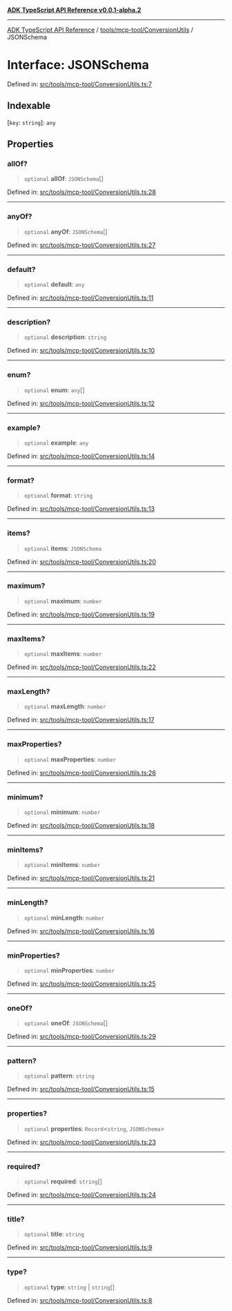 [**ADK TypeScript API Reference v0.0.1-alpha.2**](../../../../README.md)

***

[ADK TypeScript API Reference](../../../../modules.md) / [tools/mcp-tool/ConversionUtils](../README.md) / JSONSchema

# Interface: JSONSchema

Defined in: [src/tools/mcp-tool/ConversionUtils.ts:7](https://github.com/njraladdin/adk-typescript/blob/main/src/tools/mcp-tool/ConversionUtils.ts#L7)

## Indexable

\[`key`: `string`\]: `any`

## Properties

### allOf?

> `optional` **allOf**: `JSONSchema`[]

Defined in: [src/tools/mcp-tool/ConversionUtils.ts:28](https://github.com/njraladdin/adk-typescript/blob/main/src/tools/mcp-tool/ConversionUtils.ts#L28)

***

### anyOf?

> `optional` **anyOf**: `JSONSchema`[]

Defined in: [src/tools/mcp-tool/ConversionUtils.ts:27](https://github.com/njraladdin/adk-typescript/blob/main/src/tools/mcp-tool/ConversionUtils.ts#L27)

***

### default?

> `optional` **default**: `any`

Defined in: [src/tools/mcp-tool/ConversionUtils.ts:11](https://github.com/njraladdin/adk-typescript/blob/main/src/tools/mcp-tool/ConversionUtils.ts#L11)

***

### description?

> `optional` **description**: `string`

Defined in: [src/tools/mcp-tool/ConversionUtils.ts:10](https://github.com/njraladdin/adk-typescript/blob/main/src/tools/mcp-tool/ConversionUtils.ts#L10)

***

### enum?

> `optional` **enum**: `any`[]

Defined in: [src/tools/mcp-tool/ConversionUtils.ts:12](https://github.com/njraladdin/adk-typescript/blob/main/src/tools/mcp-tool/ConversionUtils.ts#L12)

***

### example?

> `optional` **example**: `any`

Defined in: [src/tools/mcp-tool/ConversionUtils.ts:14](https://github.com/njraladdin/adk-typescript/blob/main/src/tools/mcp-tool/ConversionUtils.ts#L14)

***

### format?

> `optional` **format**: `string`

Defined in: [src/tools/mcp-tool/ConversionUtils.ts:13](https://github.com/njraladdin/adk-typescript/blob/main/src/tools/mcp-tool/ConversionUtils.ts#L13)

***

### items?

> `optional` **items**: `JSONSchema`

Defined in: [src/tools/mcp-tool/ConversionUtils.ts:20](https://github.com/njraladdin/adk-typescript/blob/main/src/tools/mcp-tool/ConversionUtils.ts#L20)

***

### maximum?

> `optional` **maximum**: `number`

Defined in: [src/tools/mcp-tool/ConversionUtils.ts:19](https://github.com/njraladdin/adk-typescript/blob/main/src/tools/mcp-tool/ConversionUtils.ts#L19)

***

### maxItems?

> `optional` **maxItems**: `number`

Defined in: [src/tools/mcp-tool/ConversionUtils.ts:22](https://github.com/njraladdin/adk-typescript/blob/main/src/tools/mcp-tool/ConversionUtils.ts#L22)

***

### maxLength?

> `optional` **maxLength**: `number`

Defined in: [src/tools/mcp-tool/ConversionUtils.ts:17](https://github.com/njraladdin/adk-typescript/blob/main/src/tools/mcp-tool/ConversionUtils.ts#L17)

***

### maxProperties?

> `optional` **maxProperties**: `number`

Defined in: [src/tools/mcp-tool/ConversionUtils.ts:26](https://github.com/njraladdin/adk-typescript/blob/main/src/tools/mcp-tool/ConversionUtils.ts#L26)

***

### minimum?

> `optional` **minimum**: `number`

Defined in: [src/tools/mcp-tool/ConversionUtils.ts:18](https://github.com/njraladdin/adk-typescript/blob/main/src/tools/mcp-tool/ConversionUtils.ts#L18)

***

### minItems?

> `optional` **minItems**: `number`

Defined in: [src/tools/mcp-tool/ConversionUtils.ts:21](https://github.com/njraladdin/adk-typescript/blob/main/src/tools/mcp-tool/ConversionUtils.ts#L21)

***

### minLength?

> `optional` **minLength**: `number`

Defined in: [src/tools/mcp-tool/ConversionUtils.ts:16](https://github.com/njraladdin/adk-typescript/blob/main/src/tools/mcp-tool/ConversionUtils.ts#L16)

***

### minProperties?

> `optional` **minProperties**: `number`

Defined in: [src/tools/mcp-tool/ConversionUtils.ts:25](https://github.com/njraladdin/adk-typescript/blob/main/src/tools/mcp-tool/ConversionUtils.ts#L25)

***

### oneOf?

> `optional` **oneOf**: `JSONSchema`[]

Defined in: [src/tools/mcp-tool/ConversionUtils.ts:29](https://github.com/njraladdin/adk-typescript/blob/main/src/tools/mcp-tool/ConversionUtils.ts#L29)

***

### pattern?

> `optional` **pattern**: `string`

Defined in: [src/tools/mcp-tool/ConversionUtils.ts:15](https://github.com/njraladdin/adk-typescript/blob/main/src/tools/mcp-tool/ConversionUtils.ts#L15)

***

### properties?

> `optional` **properties**: `Record`\<`string`, `JSONSchema`\>

Defined in: [src/tools/mcp-tool/ConversionUtils.ts:23](https://github.com/njraladdin/adk-typescript/blob/main/src/tools/mcp-tool/ConversionUtils.ts#L23)

***

### required?

> `optional` **required**: `string`[]

Defined in: [src/tools/mcp-tool/ConversionUtils.ts:24](https://github.com/njraladdin/adk-typescript/blob/main/src/tools/mcp-tool/ConversionUtils.ts#L24)

***

### title?

> `optional` **title**: `string`

Defined in: [src/tools/mcp-tool/ConversionUtils.ts:9](https://github.com/njraladdin/adk-typescript/blob/main/src/tools/mcp-tool/ConversionUtils.ts#L9)

***

### type?

> `optional` **type**: `string` \| `string`[]

Defined in: [src/tools/mcp-tool/ConversionUtils.ts:8](https://github.com/njraladdin/adk-typescript/blob/main/src/tools/mcp-tool/ConversionUtils.ts#L8)
